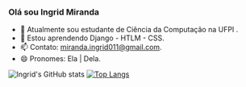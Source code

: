 ### Olá sou Ingrid Miranda


- 🔭 Atualmente sou estudante de Ciência da Computação na UFPI .
- 🌱 Estou aprendendo Django - HTLM - CSS.
- 📫 Contato: miranda.ingrid011@gmail.com.
- 😄 Pronomes: Ela | Dela.

![Ingrid's GitHub stats](https://github-readme-stats.vercel.app/api?username=ingridm011&show_icons=true&theme=tokyonight)
[![Top Langs](https://github-readme-stats.vercel.app/api/top-langs/?username=ingridm011&layout=compactshow_icons=true&theme=tokyonight)](https://github.com/ingridm011/github-readme-stats)
